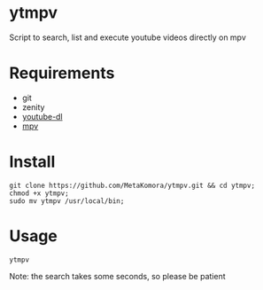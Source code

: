 # ytmpv

Script to search, list and execute youtube videos directly on mpv

# Requirements

- git
- zenity
- [youtube-dl](https://github.com/ytdl-org/youtube-dl)
- [mpv](https://mpv.io/)

# Install

```shell
git clone https://github.com/MetaKomora/ytmpv.git && cd ytmpv;
chmod +x ytmpv;
sudo mv ytmpv /usr/local/bin;
```

# Usage

```shell
ytmpv
```

Note: the search takes some seconds, so please be patient

